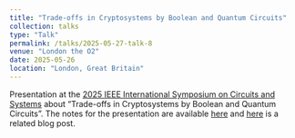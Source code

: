 ```yaml
---
title: "Trade-offs in Cryptosystems by Boolean and Quantum Circuits"
collection: talks
type: "Talk"
permalink: /talks/2025-05-27-talk-8
venue: "London the O2"
date: 2025-05-26
location: "London, Great Britain"
---
```


Presentation at the [2025 IEEE International Symposium on Circuits and Systems](https://2025.ieee-iscas.org/) about “Trade-offs in Cryptosystems by Boolean and Quantum Circuits”. The notes for the presentation are available [here](../assets/files/iscas2025.pdf) and [here](https://lavagnaleo.wordpress.com/2025/02/28/hellmans-construction-and-quantum-cryptography/) is a related blog post.
